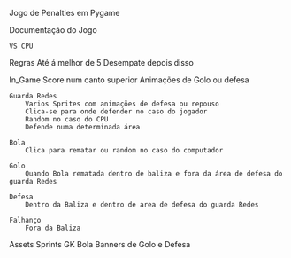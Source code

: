 Jogo de Penalties em Pygame

Documentação do Jogo

    VS CPU

Regras
    Até á melhor de 5
    Desempate depois disso

In_Game
    Score num canto superior
    Animações de Golo ou defesa

    Guarda Redes
        Varios Sprites com animações de defesa ou repouso
        Clica-se para onde defender no caso do jogador
        Random no caso do CPU
        Defende numa determinada área

    Bola
        Clica para rematar ou random no caso do computador
    
    Golo
        Quando Bola rematada dentro de baliza e fora da área de defesa do guarda Redes
    
    Defesa
        Dentro da Baliza e dentro de area de defesa do guarda Redes
    
    Falhanço
        Fora da Baliza
    
Assets
    Sprints GK
    Bola
    Banners de Golo e Defesa
    
